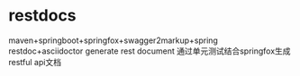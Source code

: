 # restdocs
maven+springboot+springfox+swagger2markup+spring restdoc+asciidoctor generate rest document
通过单元测试结合springfox生成restful api文档
